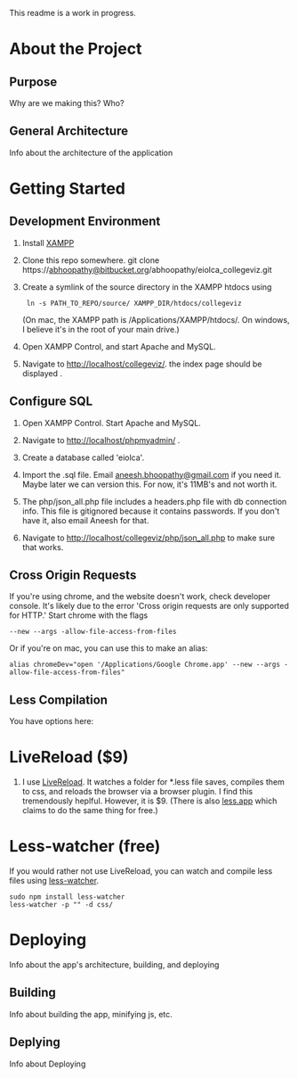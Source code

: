 This readme is a work in progress.

# About the Project

## Purpose
Why are we making this? Who?

## General Architecture
Info about the architecture of the application

# Getting Started

## Development Environment

1. Install [XAMPP](http://www.apachefriends.org/en/xampp.html)

2. Clone this repo somewhere.
        git clone https://abhoopathy@bitbucket.org/abhoopathy/eiolca_collegeviz.git

3. Create a symlink of the source directory in the XAMPP htdocs using

        ln -s PATH_TO_REPO/source/ XAMPP_DIR/htdocs/collegeviz

    (On mac, the XAMPP path is /Applications/XAMPP/htdocs/. On windows, I believe it's in the root of your main drive.)

4. Open XAMPP Control, and start Apache and MySQL.

5. Navigate to [http://localhost/collegeviz/](http://localhost/collegeviz/). the index page should be
   displayed .

## Configure SQL

1. Open XAMPP Control. Start Apache and MySQL.

2. Navigate to [http://localhost/phpmyadmin/](http://localhost/phpmyadmin/) .

3. Create a database called 'eiolca'.

4. Import the .sql file. Email
[aneesh.bhoopathy@gmail.com](mailto:aneesh.bhoopathy@gmail.com) if
you need it. Maybe later we can version this. For now, it's 11MB's and
not worth it.

5. The php/json_all.php file includes a headers.php file with db
connection info. This file is gitignored because it contains
passwords. If you don't have it, also email Aneesh for that.

6. Navigate to [http://localhost/collegeviz/php/json_all.php](http://localhost/collegeviz/php/json_all.php) to make
   sure that works.

## Cross Origin Requests
If you're using chrome, and the website doesn't work, check
   developer console. It's likely due to the error 'Cross origin requests
are only supported for HTTP.' Start chrome with the flags

    --new --args -allow-file-access-from-files

Or if you're on mac, you can use this to make an alias:

    alias chromeDev="open '/Applications/Google Chrome.app' --new --args -allow-file-access-from-files"


## Less Compilation
You have options here:
# LiveReload ($9)
1. I use [LiveReload](http://livereload.com/). It watches a folder for
   *.less file saves, compiles them to css, and reloads the browser via
a browser plugin. I find this tremendously heplful. However, it is $9.
(There is also [less.app](http://incident57.com/less/) which claims to do
the same thing for free.)

# Less-watcher (free)
If you would rather not use LiveReload, you can watch and compile less
files using [less-watcher](https://github.com/Doist/less-watcher).

    sudo npm install less-watcher
    less-watcher -p "" -d css/

# Deploying
Info about the app's architecture, building, and deploying

## Building
Info about building the app, minifying js, etc.

## Deplying
Info about Deploying

